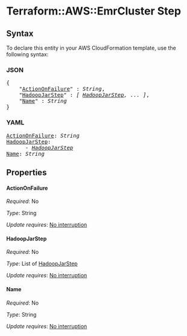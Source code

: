 # Terraform::AWS::EmrCluster Step

## Syntax

To declare this entity in your AWS CloudFormation template, use the following syntax:

### JSON

<pre>
{
    "<a href="#actiononfailure" title="ActionOnFailure">ActionOnFailure</a>" : <i>String</i>,
    "<a href="#hadoopjarstep" title="HadoopJarStep">HadoopJarStep</a>" : <i>[ <a href="step-hadoopjarstep.md">HadoopJarStep</a>, ... ]</i>,
    "<a href="#name" title="Name">Name</a>" : <i>String</i>
}
</pre>

### YAML

<pre>
<a href="#actiononfailure" title="ActionOnFailure">ActionOnFailure</a>: <i>String</i>
<a href="#hadoopjarstep" title="HadoopJarStep">HadoopJarStep</a>: <i>
      - <a href="step-hadoopjarstep.md">HadoopJarStep</a></i>
<a href="#name" title="Name">Name</a>: <i>String</i>
</pre>

## Properties

#### ActionOnFailure

_Required_: No

_Type_: String

_Update requires_: [No interruption](https://docs.aws.amazon.com/AWSCloudFormation/latest/UserGuide/using-cfn-updating-stacks-update-behaviors.html#update-no-interrupt)

#### HadoopJarStep

_Required_: No

_Type_: List of <a href="step-hadoopjarstep.md">HadoopJarStep</a>

_Update requires_: [No interruption](https://docs.aws.amazon.com/AWSCloudFormation/latest/UserGuide/using-cfn-updating-stacks-update-behaviors.html#update-no-interrupt)

#### Name

_Required_: No

_Type_: String

_Update requires_: [No interruption](https://docs.aws.amazon.com/AWSCloudFormation/latest/UserGuide/using-cfn-updating-stacks-update-behaviors.html#update-no-interrupt)

